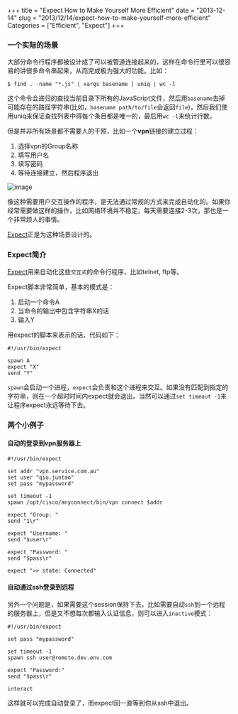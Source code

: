+++
title = "Expect How to Make Yourself More Efficient"
date = "2013-12-14"
slug = "2013/12/14/expect-how-to-make-yourself-more-efficient"
Categories = ["Efficient", "Expect"]
+++

### 一个实际的场景

大部分命令行程序都被设计成了可以被管道连接起来的，这样在命令行里可以很容易的讲很多命令串起来，从而完成极为强大的功能。比如：

```
$ find . -name "*.js" | xargs basename | uniq | wc -l
```

这个命令会递归的查找当前目录下所有的JavaScript文件，然后用`basename`去掉可能存在的路径字符串(比如，`basename path/to/file`会返回`file`)，然后我们使用uniq来保证查找列表中得每个条目都是唯一的，最后用`wc -l`来统计行数。

但是并非所有场景都不需要人的干预，比如一个**vpn**链接的建立过程：

1. 选择vpn的Group名称
2. 填写用户名
3. 填写密码
4. 等待连接建立，然后程序退出

![image](http://abruzzi.github.com/images/2013/12/vpnlogin.png)

像这种需要用户交互操作的程序，是无法通过常规的方式来完成自动化的。如果你经常需要做这样的操作，比如网络环境并不稳定，每天需要连接2-3次，那也是一个非常烦人的事情。

[Expect](http://expect.sourceforge.net/)正是为这种场景设计的。

### Expect简介

[Expect](http://expect.sourceforge.net/)用来自动化这些`交互式`的命令行程序，比如telnet, ftp等。

Expect脚本非常简单，基本的模式是：

1. 启动一个命令A
2. 当命令的输出中包含字符串X的话
3. 输入Y

用expect的脚本来表示的话，代码如下：

```
#!/usr/bin/expect

spawn A
expect "X"
send "Y"
```

`spawn`会启动一个进程，`expect`会负责和这个进程来交互。如果没有匹配到指定的字符串，则在一个超时时间内expect就会退出。当然可以通过`set timeout -1`来让程序expect永远等待下去。

### 两个小例子
#### 自动的登录到vpn服务器上

```
#!/usr/bin/expect

set addr "vpn.service.com.au"
set user "qiu.juntao"
set pass "mypassword"

set timeout -1 
spawn /opt/cisco/anyconnect/bin/vpn connect $addr

expect "Group: "
send "1\r"

expect "Username: " 
send "$user\r"

expect "Password: " 
send "$pass\r"

expect ">> state: Connected"
```

#### 自动通过ssh登录到远程

另外一个问题是，如果需要这个session保持下去，比如需要自动`ssh`到一个远程的服务器上，但是又不想每次都输入认证信息，则可以进入`inactive`模式：

```
#!/usr/bin/expect

set pass "mypassword"

set timeout -1 
spawn ssh user@remote.dev.env.com

expect "Password:"
send "$pass\r"

interact
```

这样就可以完成自动登录了，而expect回一直等到你从ssh中退出。
